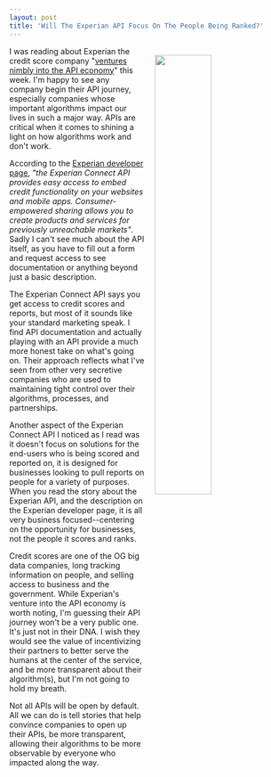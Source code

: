 ```yaml
---
layout: post
title: 'Will The Experian API Focus On The People Being Ranked?'
---
```

<p><img style="padding: 15px;" src="http://kinlane-productions.s3.amazonaws.com/api_evangelist_site/blog/screen_shot_2017_02_25_at_6.02.50_pm.png" alt="" width="45%" align="right" /></p>
<p>I was reading about Experian the credit score company "<a href="http://diginomica.com/2017/02/22/experian-shrugs-off-size-to-go-nimbly-api-economy/">ventures nimbly into the API economy</a>" this week. I'm happy to see any company begin their API journey, especially companies whose important algorithms impact our lives in such a major way. APIs are critical when it comes to shining a light on how algorithms work and don't work.</p>
<p>According to the <a href="http://www.experian.com/connect/api/">Experian developer page</a>, <em>"the Experian Connect API provides easy access to embed credit functionality on your websites and mobile apps. Consumer-empowered sharing allows you to create products and services for previously unreachable markets"</em>. Sadly I can't see much about the API itself, as you have to fill out a form and request access to see documentation&nbsp;or anything beyond just a basic description.</p>
<p>The Experian Connect API says you get access to credit scores and reports, but most of it sounds like your standard marketing speak. I find API documentation and actually playing with an API provide a much more honest take on what's going on. Their approach reflects what I've seen from other very secretive companies who are used to maintaining tight control over their algorithms, processes, and partnerships.&nbsp;</p>
<p>Another aspect of the Experian Connect API I noticed as I read was it doesn't focus on solutions for the end-users who is being scored and reported on, it is designed for businesses looking to pull reports on people for a variety of purposes. When you read the story about the Experian API, and the description on the Experian developer page, it is all very business focused--centering on the opportunity for businesses, not the people it scores and ranks.&nbsp;</p>
<p>Credit scores are one of the OG big data companies, long tracking information on people, and selling access to business and the government. While Experian's venture into the API economy is worth noting, I'm guessing their API journey won't be a very public one. It's just not in their DNA. I wish they would see the value of incentivizing their partners to better serve the humans at the center of the service, and be more transparent about their algorithm(s), but I'm not going to hold my breath.&nbsp;</p>
<p>Not all APIs will be open by default. All we can do is tell stories that help convince companies to open up their APIs, be more transparent, allowing their algorithms to be more observable by everyone who impacted along the way.</p>